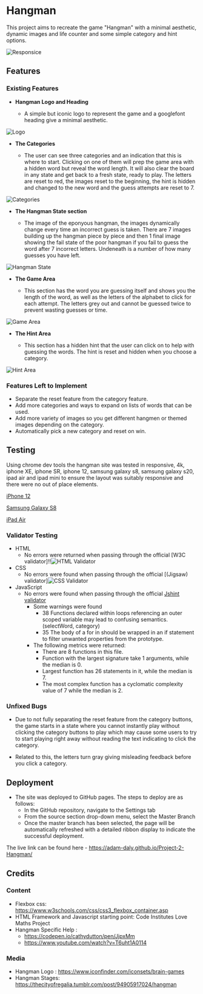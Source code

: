 # Hangman

This project aims to recreate the game "Hangman" with a minimal aesthetic, dynamic images and life counter and some simple category and hint options.

![Responsice](assets/images/responsive.png)

## Features 

### Existing Features

- __Hangman Logo and Heading__

  - A simple but iconic logo to represent the game and a googlefont heading give a minimal aesthetic.

![Logo](assets/images/logo.png)

- __The Categories__

  - The user can see three categories and an indication that this is where to start. Clicking on one of them will prep the game area with a hidden word but reveal the word length. It will also clear the board in any state and get back to a fresh state, ready to play. The letters are reset to red, the images reset to the beginning, the hint is hidden and changed to the new word and the guess attempts are reset to 7.

![Categories](assets/images/categories.png)

- __The Hangman State section__

  - The image of the eponyous hangman, the images dynamically change every time an incorrect guess is taken. There are 7 images building up the hangman piece by piece and then 1 final image showing the fail state of the poor hangman if you fail to guess the word after 7 incorrect letters. Undeneath is a number of how many guesses you have left.

![Hangman State](assets/images/hangman-state.png)

- __The Game Area__

  - This section has the word you are guessing itself and shows you the length of the word, as well as the letters of the alphabet to click for each attempt. The letters grey out and cannot be guessed twice to prevent wasting guesses or time. 

![Game Area](assets/images/game-area.png)

- __The Hint Area__

  - This section has a hidden hint that the user can click on to help with guessing the words. The hint is reset and hidden when you choose a category.

![Hint Area](assets/images/hint-area.png)

### Features Left to Implement

- Separate the reset feature from the category feature.
- Add more categories and ways to expand on lists of words that can be used.
- Add more variety of images so you get different hangmen or themed images depending on the category.
- Automatically pick a new category and reset on win.

## Testing 

Using chrome dev tools the hangman site was tested in responsive, 4k, iphone XE, iphone SR, iphone 12, samsung galaxy s8, samsung galaxy s20, ipad air and ipad mini to ensure the layout was suitably responsive and there were no out of place elements.

[iPhone 12](assets/images/media/iphone-12.png)

[Samsung Galaxy S8](assets/images/samsung-galaxy-s8.png)

[iPad Air](assets/images/iPad-Air.png)

### Validator Testing 

- HTML
    - No errors were returned when passing through the official [W3C validator]!!![HTML Validator](assets/images/HTML-Validator.png)
- CSS
    - No errors were found when passing through the official [(Jigsaw) validator]![CSS Validator](assets/images/CSS-Validator.png)
- JavaScript
    - No errors were found when passing through the official [Jshint validator](https://jshint.com/)
      - Some warnings were found
        - 38 Functions declared within loops referencing an outer scoped variable may lead to confusing semantics. (selectWord, category)
        - 35	The body of a for in should be wrapped in an if statement to filter unwanted properties from the prototype.
      - The following metrics were returned: 
        - There are 8 functions in this file.
        - Function with the largest signature take 1 arguments, while the median is 0.
        - Largest function has 26 statements in it, while the median is 7.
        - The most complex function has a cyclomatic complexity value of 7 while the median is 2.

### Unfixed Bugs

- Due to not fully separating the reset feature from the category buttons, the game starts in a state where you cannot instantly play without clicking the category buttons to play which may cause some users to try to start playing right away without reading the text indicating to click the category. 

- Related to this, the letters turn gray giving misleading feedback before you click a category.

## Deployment

- The site was deployed to GitHub pages. The steps to deploy are as follows: 
  - In the GitHub repository, navigate to the Settings tab 
  - From the source section drop-down menu, select the Master Branch
  - Once the master branch has been selected, the page will be automatically refreshed with a detailed ribbon display to indicate the successful deployment. 

The live link can be found here - https://adam-daly.github.io/Project-2-Hangman/


## Credits 

### Content 

- Flexbox css: https://www.w3schools.com/css/css3_flexbox_container.asp
- HTML Framework and Javascript starting point: Code Institutes Love Maths Project
- Hangman Specific Help :
    - https://codepen.io/cathydutton/pen/JjpxMm
    - https://www.youtube.com/watch?v=T6uht1A0114


### Media

- Hangman Logo : https://www.iconfinder.com/iconsets/brain-games
- Hangman Stages: https://thecityofregalia.tumblr.com/post/94905917024/hangman
